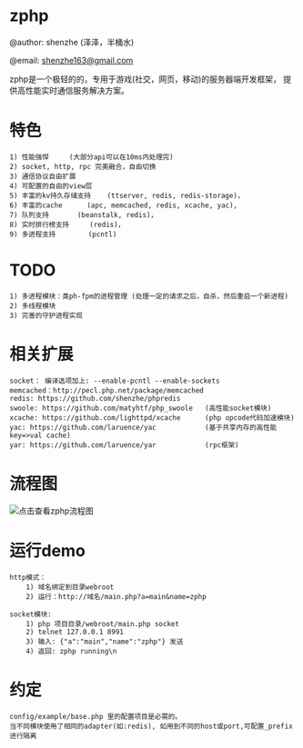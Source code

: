 zphp
===================================================

@author: shenzhe (泽泽，半桶水)

@email: shenzhe163@gmail.com

zphp是一个极轻的的，专用于游戏(社交，网页，移动)的服务器端开发框架， 提供高性能实时通信服务解决方案。

特色
======================

    1) 性能强悍     (大部分api可以在10ms内处理完)
    2) socket, http, rpc 完美融合，自由切换
    3) 通信协议自由扩展    
    4) 可配置的自由的view层
    5) 丰富的kv持久存储支持    (ttserver, redis, redis-storage)，
    6) 丰富的cache      (apc, memcached, redis, xcache, yac),
    7) 队列支持       (beanstalk, redis)，
    8) 实时排行榜支持     (redis)，
    9) 多进程支持        (pcntl)

TODO
========

    1) 多进程模块：类ph-fpm的进程管理 (处理一定的请求之后，自杀，然后重启一个新进程)
    2) 多线程模块
    3) 完善的守护进程实现

相关扩展
=======
    socket： 编译选项加上: --enable-pcntl --enable-sockets
    memcached：http://pecl.php.net/package/memcached
    redis: https://github.com/shenzhe/phpredis
    swoole: https://github.com/matyhtf/php_swoole   (高性能socket模块)
    xcache: https://github.com/lighttpd/xcache      (php opcode代码加速模块)
    yac: https://github.com/laruence/yac            (基于共享内存的高性能 key=>val cache)
    yar: https://github.com/laruence/yar            (rpc框架)


流程图
=======
![点击查看zphp流程图](https://github.com/shenzhe/zphp/blob/master/zphp_jg.jpg "zphp流程图") 

运行demo
========
    http模式：
        1) 域名绑定到目录webroot
        2) 运行：http://域名/main.php?a=main&name=zphp

    socket模块:
        1) php 项目目录/webroot/main.php socket
        2) telnet 127.0.0.1 8991
        3) 输入: {"a":"main","name":"zphp"} 发送
        4) 返回: zphp running\n

约定
===========
    config/example/base.php 里的配置项目是必需的。
    当不同模块使用了相同的adapter(如:redis), 如用到不同的host或port,可配置_prefix进行隔离



